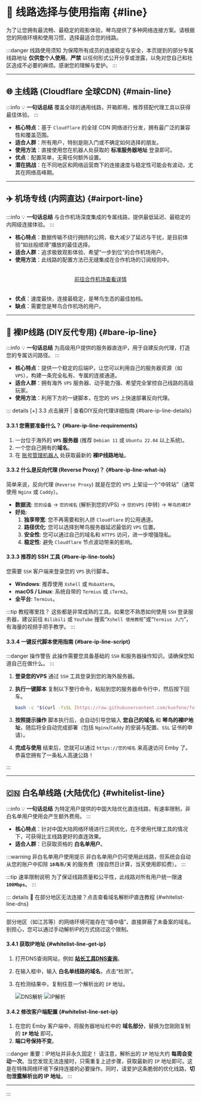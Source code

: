 # 📖 线路选择与使用指南 {#line}

为了让您拥有最流畅、最稳定的观影体验，琴鸟提供了多种网络连接方案。请根据您的网络环境和使用习惯，选择最适合您的线路。

:::danger 线路使用须知
为保障所有成员的连接稳定与安全，本页提到的部分专属线路地址 **仅供您个人使用**。**严禁** 以任何形式公开分享或泄露，以免对您自己和社区造成不必要的麻烦。感谢您的理解与爱护。
:::

---

<a id="main-line"></a>
## 🌐 主线路 (Cloudflare 全球CDN) {#main-line}

:::info 💡 **一句话总结**
覆盖全球的通用线路，开箱即用，推荐搭配代理工具以获得最佳体验。
:::

* **核心特点**：基于 `Cloudflare` 的全球 CDN 网络进行分发，拥有最广泛的兼容性和覆盖范围。
* **适合人群**：所有用户，特别是刚入门或不确定如何选择的朋友。
* **使用方法**：直接使用您在机器人处获取的 **标准服务器地址** 登录即可。
* **优点**：配置简单，无需任何额外设置。
* **潜在挑战**：在不同地区和网络运营商下的连接速度与稳定性可能会有波动，尤其在网络高峰期。

---

<a id="airport-line"></a>
## ✈️ 机场专线 (内网直达) {#airport-line}

:::info 💡 **一句话总结**
与合作机场深度集成的专属线路，提供最低延迟、最稳定的内网级连接体验。
:::

* **核心特点**：数据传输不绕行拥挤的公网，极大减少了延迟与干扰，是目前体验“如丝般顺滑”播放的最佳选择。
* **适合人群**：追求极致观影体验、希望“一步到位”的合作机场用户。
* **使用方法**：此线路的配置方法已无缝集成在合作机场的订阅规则中。

<div style="text-align: center; margin: 2rem 0;">
  <a href="https://dash.lyrebird.cloud" target="_blank" class="VPButton brand">
    前往合作机场查看详情
  </a>
</div>

* **优点**：速度最快，连接最稳定，是琴鸟生态的最佳拍档。
* **缺点**：需要您是琴鸟合作机场的用户。

---

<a id="bare-ip-line"></a>
## 🔧 裸IP线路 (DIY反代专用) {#bare-ip-line}

:::info 💡 **一句话总结**
为高级用户提供的服务器直连IP，用于自建反向代理，打造您的专属访问路径。
:::

* **核心特点**：提供一个稳定的后端IP，让您可以利用自己的服务器资源（如 `VPS`），构建一条完全私有、专属的连接通道。
* **适合人群**：拥有海外 `VPS` 服务器、动手能力强、希望完全掌控自己线路的高级玩家。
* **使用方法**：利用下方的一键脚本，在您的 `VPS` 上快速部署反向代理。

::: details [+] 3.3 点击展开 | 查看DIY反向代理详细指南 {#bare-ip-line-details}

#### 3.3.1 您需要准备什么？ {#bare-ip-line-requirements}

1.  一台位于海外的 **`VPS` 服务器** (推荐 `Debian 11` 或 `Ubuntu 22.04` 以上系统)。
2.  一个您自己拥有的**域名**。
3.  在 [账号管理机器人](https://t.me/Lyrebird_bot) 处获取最新的 **裸IP线路地址**。

#### 3.3.2 什么是反向代理 (Reverse Proxy)？ {#bare-ip-line-what-is}

简单来说，反向代理 (`Reverse Proxy`) 就是在您的 `VPS` 上架设一个“中转站”（通常使用 `Nginx` 或 `Caddy`）。

* **数据流**: `您的设备` -> `您的域名` (解析到您的VPS) -> `您的VPS` (中转) -> `琴鸟的裸IP`
* **好处**:
    1.  **独享带宽**: 您不再需要和别人挤 `Cloudflare` 的公用通道。
    2.  **路径优化**: 您可以选择到琴鸟服务器延迟最低的 `VPS` 位置。
    3.  **安全性**: 您可以通过自己的域名和 `HTTPS` 访问，进一步增强隐私。
    4.  **稳定性**: 避免 `Cloudflare` 节点波动带来的影响。

#### 3.3.3 推荐的 SSH 工具 {#bare-ip-line-tools}

您需要 `SSH` 客户端来登录您的 `VPS` 执行脚本。

* **Windows**: 推荐使用 `Xshell` 或 `MobaXterm`。
* **macOS / Linux**: 系统自带的 `Termius` 或 `iTerm2`。
* **全平台**: `Termius`。

:::tip 教程哪里找？
这些都是非常成熟的工具。如果您不熟悉如何使用 `SSH` 登录服务器，建议前往 `Bilibili` 或 `YouTube` 搜索“`Xshell 使用教程`”或“`Termius 入门`”，有海量的视频手把手教学。
:::

#### 3.3.4 一键反代脚本使用指南 {#bare-ip-line-script}

:::danger 操作警告
此操作需要您具备基础的 `SSH` 和服务器操作知识。请确保您知道自己在做什么。
:::

1.  **登录您的VPS**
    通过 `SSH` 工具登录到您的海外服务器。

2.  **执行一键脚本**
    复制以下整行命令，粘贴到您的服务器命令行中，然后按下回车。

    ```bash
    bash -c "$(curl -fsSL [https://raw.githubusercontent.com/kuefone/forwardlyrebirdemby/main/fdlyrebird.sh](https://raw.githubusercontent.com/kuefone/forwardlyrebirdemby/main/fdlyrebird.sh))"
    ```

3.  **按照提示操作**
    脚本执行后，会自动引导您输入 **您自己的域名** 和 **琴鸟的裸IP地址**，随后将全自动完成部署（包括 `Nginx`/`Caddy` 的安装与配置、`SSL` 证书的申请）。

4.  **完成与使用**
    结束后，您就可以通过 `https://您的域名` 来高速访问 Emby 了。恭喜您拥有了一条私人高速公路！

:::

---

<a id="whitelist-line"></a>
## 🇨🇳 白名单线路 (大陆优化) {#whitelist-line}

:::info 💡 **一句话总结**
为特定用户提供的中国大陆优化直连线路，有速率限制，非白名单用户使用会产生额外费用。
:::

* **核心特点**：针对中国大陆网络环境进行三网优化，在不使用代理工具的情况下，可获得比主线路更好的直连效果。
* **适合人群**：已获取资格的 **白名单用户**。

:::warning 非白名单用户使用提示
非白名单用户仍可使用此线路，但系统会自动从您的账户中扣除 **`10鸟币/天`** 的服务费（按自然日计算，当天使用即扣费）。
:::

:::tip 速率限制说明
为了保证线路质量和公平性，此线路对所有用户统一限速 **`100Mbps`**。
:::

::: details 🤔 在部分地区无法连接？点击查看域名解析IP直连教程 {#whitelist-line-dns}

---

部分地区（如江苏等）的网络环境可能存在“墙中墙”，直接屏蔽了未备案的域名。别担心，您可以通过手动解析IP的方式绕过这个限制。

#### 3.4.1 获取IP地址 {#whitelist-line-get-ip}

1.  打开DNS查询网站，例如 [**站长工具DNS查询**](https://tool.chinaz.com/dns/)。
2.  在输入框中，输入 **白名单线路的域名**，点击“检测”。
3.  在检测结果中，复制任意一个解析出的 `IP` 地址。

    ![DNS解析](https://raw.githubusercontent.com/kuefone/wiki/main/docs/images/whitelinedns.png)
    ![IP解析](https://raw.githubusercontent.com/kuefone/wiki/main/docs/images/whitelineip.png)

#### 3.4.2 修改客户端配置 {#whitelist-line-set-ip}

1.  在您的 Emby 客户端中，将服务器地址栏中的 **域名部分**，替换为您刚刚复制的 **`IP` 地址** 即可。
2.  **端口号保持不变**。

:::danger 重要：IP地址并非永久固定！
请注意，解析出的 `IP` 地址大约 **每周会变动一次**。当您发现无法连接时，只需重复上述步骤，获取最新的 `IP` 地址即可。这是在特殊网络环境下保持连接的必要操作。同时，请爱护这条脆弱的优化线路，**切勿泄露解析出的 IP 地址**。
:::

---
:::